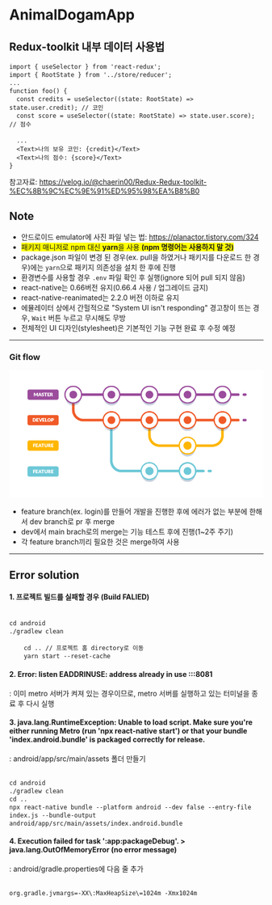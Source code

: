 # AnimalDogamApp

## Redux-toolkit 내부 데이터 사용법

```tsx
import { useSelector } from 'react-redux';
import { RootState } from '../store/reducer';
...
function foo() {
  const credits = useSelector((state: RootState) => state.user.credit); // 코인
  const score = useSelector((state: RootState) => state.user.score); // 점수

  ...
  <Text>나의 보유 코인: {credit}</Text>
  <Text>나의 점수: {score}</Text>
}
```

참고자료: https://velog.io/@chaerin00/Redux-Redux-toolkit-%EC%8B%9C%EC%9E%91%ED%95%98%EA%B8%B0

## Note

- 안드로이드 emulator에 사진 파일 넣는 법: https://planactor.tistory.com/324
- <span style='background-color: yellow'> 패키지 매니저로 npm 대신 **yarn**을 사용 **(npm 명령어는 사용하지 말 것)** </span>
- package.json 파일이 변경 된 경우(ex. pull을 하였거나 패키지를 다운로드 한 경우)에는 `yarn`으로 패키지 의존성을 설치 한 후에 진행
- 환경변수를 사용할 경우 `.env` 파일 확인 후 실행(ignore 되어 pull 되지 않음)
- react-native는 0.66버전 유지(0.66.4 사용 / 업그레이드 금지)
- react-native-reanimated는 2.2.0 버전 이하로 유지
- 에뮬레이터 상에서 간헐적으로 "System UI isn't responding" 경고창이 뜨는 경우, `Wait` 버튼 누르고 무시해도 무방
- 전체적인 UI 디자인(stylesheet)은 기본적인 기능 구현 완료 후 수정 예정

---

### Git flow

![git-flow](./images/gitflow-1.png)

- feature branch(ex. login)를 만들어 개발을 진행한 후에 에러가 없는 부분에 한해서 dev branch로 pr 후 merge
- dev에서 main brach로의 merge는 기능 테스트 후에 진행(1~2주 주기)
- 각 feature branch끼리 필요한 것은 merge하여 사용

---

## Error solution

#### 1. 프로젝트 빌드를 실패할 경우 (Build FALIED)

```

cd android
./gradlew clean

    cd .. // 프로젝트 홈 directory로 이동
    yarn start --reset-cache

```

#### 2. Error: listen EADDRINUSE: address already in use :::8081

: 이미 metro 서버가 켜져 있는 경우이므로, metro 서버를 실행하고 있는 터미널을 종료 후 다시 실행

#### 3. java.lang.RuntimeException: Unable to load script. Make sure you're either running Metro (run 'npx react-native start') or that your bundle 'index.android.bundle' is packaged correctly for release.

: android/app/src/main/assets 폴더 만들기

```

cd android
./gradlew clean
cd ..
npx react-native bundle --platform android --dev false --entry-file index.js --bundle-output android/app/src/main/assets/index.android.bundle

```

#### 4. Execution failed for task ':app:packageDebug'. > java.lang.OutOfMemoryError (no error message)

: android/gradle.properties에 다음 줄 추가

```

org.gradle.jvmargs=-XX\:MaxHeapSize\=1024m -Xmx1024m

```

```

```
